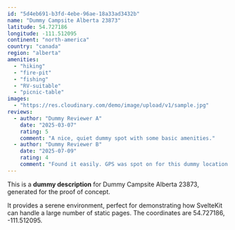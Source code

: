 ```yaml
---
id: "5d4eb691-b3fd-4ebe-96ae-18a33ad3432b"
name: "Dummy Campsite Alberta 23873"
latitude: 54.727186
longitude: -111.512095
continent: "north-america"
country: "canada"
region: "alberta"
amenities:
  - "hiking"
  - "fire-pit"
  - "fishing"
  - "RV-suitable"
  - "picnic-table"
images:
  - "https://res.cloudinary.com/demo/image/upload/v1/sample.jpg"
reviews:
  - author: "Dummy Reviewer A"
    date: "2025-03-07"
    rating: 5
    comment: "A nice, quiet dummy spot with some basic amenities."
  - author: "Dummy Reviewer B"
    date: "2025-07-09"
    rating: 4
    comment: "Found it easily. GPS was spot on for this dummy location."
---
```


This is a **dummy description** for Dummy Campsite Alberta 23873, generated for the proof of concept.

It provides a serene environment, perfect for demonstrating how SvelteKit can handle a large number of static pages. The coordinates are 54.727186, -111.512095.

